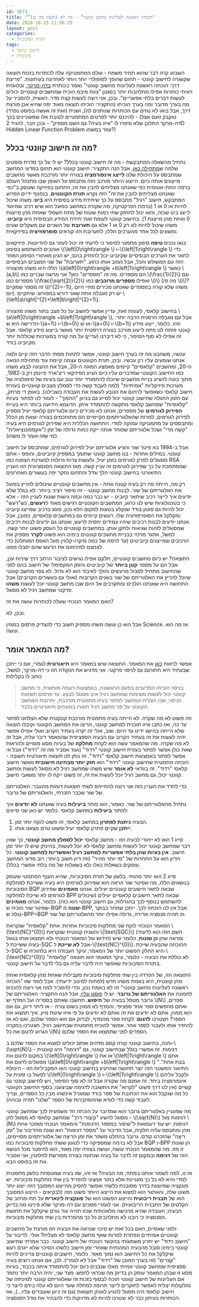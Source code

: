 ```yaml
---
id: 3671
title: "”הוכחה ראשונה לעליונות מחשב קוונטי“ - מה לא (וקצת מה כן)"
date: 2018-10-23 11:56:25
layout: post
categories: 
  - תורת הסיבוכיות
tags: 
  - חישוב קוונטי
  - סיבוכיות
---
```

השבוע קרה דבר שהוא תמיד משמח - עולם המתמטיקה עלה לכותרות בזכות תוצאה שקשורה לחישוב קוונטי - תחום שהופך לפופולרי יותר ויותר לאחרונה בעיתונות. "פריצת דרך: הוכחה ראשונה לעליונות מחשוב קוונטי" נאמר בכותרת <a href="https://www.themarker.com/wallstreet/1.6574243">בדה-מרקר</a>, ובלועזית ראיתי כותרות אפילו מתלהבות יותר בסגנון "צוות מיבמ הוכיח שמחשבים קוונטיים יכולים לעשות דברים בלתי אפשריים". ובכן, אני רוצה לעשות קצת סדר. ראשית, להסביר על מה בערך מדובר ומה בערך הוכיחו (התקציר: הוכיחו תוצאה מאוד יפה שהיא אכן פורצת דרך, אבל בואו לא נגזים עם הכותרות שנותנים לה), ושנית (ואת זה אעשה בפוסט נפרד) - להיכנס יותר לפרטים המתמטיים לטובת אלו שמעוניינים בכך (טוקבק זועם אצל דה-מרקר התלונן שלא סיפרו לו "איזו בעיה? גם השם מספיק" - ובכן חבר, להגיד 2D Hidden Linear Function Problem עוזר במשהו?)
<h2>מה זה חישוב קוונטי בכלל?</h2>
נתחיל מהשאלה המתבקשת - מה זה חישוב קוונטי בכלל? יש לי על כך סדרת פוסטים שלמה ש<a href="https://gadial.net/2014/07/17/quantum_computing_intro/">מתחילה כאן</a>, אבל הנה התקציר: חישוב קוונטי הוא תחום במדעי המחשב שמתבסס על היכולת שלנו <strong>לייצג אינפורמציה</strong> בצורה יותר מורכבת מאשר מחשבים מייצגים אותה כיום. הייצוג היותר מורכב הזה מתבסס על האופן שבו מתנהל העולם ברמה התת-אטומית כפי שאנחנו מצליחים להבין את זה; התחום בפיזיקה שעוסק ב"כפי שאנחנו מצליחים להבין את זה" הזה נקרא <strong>תורת הקוונטים</strong>. בנפנוף ידיים הפרוע המתבקש, חישוב "רגיל" מתבסס על כך שיחידת מידע בסיסית היא <strong>ביט</strong>: משהו שיכול להיות או 0 או 1 (ברמת הפרקטיקה, מה שקורה במחשב בפועל הוא שיש רכיב שמיועד לייצג ביט שכזה, והוא יכול לתחזק שתי רמות שונות של מתח חשמלי שאחת מהן מייצגת 0 ואחת מהן מייצגת 1). בחישוב קוונטי לעומת זאת יחידת המידע הבסיסית היא <strong>קיוביט</strong>: משהו שיכול להיות לא רק 0 או 1 אלא גם <strong>תערובת</strong> של השניים עם משקלים שונים ומשונים לכל אחד מהערכים הללו; לתערובת הזו קוראים <strong>סופרפוזיציה</strong> בפיזיקאית.

בואו נכניס <strong>טיפה</strong> סימון מתמטי לסיפור כי לדעתי זה יכול לעזור גם להדיוטות. פיזיקאים אוהבים להשתמש בסימון \\(\left|0\right\rangle \\) ו-\\(\left|1\right\rangle \\) כדי לתאר את הערכים הבסיסיים שקיוביט יכול להחזיק בהם; יש הגיון מאחורי הסימון המוזר הזה עם המשולש והכל, אבל נעזוב אותו כרגע. "תערובת" של שני המצבים הבסיסיים הללו היא משהו מהצורה \\(a\left|0\right\rangle +b\left|1\right\rangle \\) כאשר \\(a,b\\) הם מספרים. מה זה "מספרים" כאן? אני מרשה שברים כמו \\(\frac{1}{2}\\) וגם מספרים כמו \\(\frac{\sqrt{2}}{2}\\) ואפילו <strong>מספרים מרוכבים</strong> כמו \\(i\\) (מה זה \\(i\\)? זה מספר שמקיים \\(i^{2}=-1\\), משהו שלא קורה במספרים שאנחנו מכירים מחיי היום יום). יש רק מגבלה אחת שאני דורש במפורש: שיתקיים \\(\left|a\right|^{2}+\left|b\right|^{2}=1\\).

בחישוב קלאסי, לעומת זאת, עדיין אפשר לחשוב על כל מצב בתור משהו מהצורה \\(a\left|0\right\rangle +b\left|1\right\rangle \\), אבל עם מגבלה הרסנית הרבה יותר: הדרישה היא ש-\\(a=1\\) ו-\\(b=0\\) או ש-\\(a=0\\) ו-\\(b=1\\) וזהו. כלומר, ייצוג מידע קוונטי פותח לנו פתח לייצוג מורכב בצורה דרסטית יותר מאשר בייצוג מידע קלאסי. אבל זה אפילו לא סוף הסיפור, כי לא דיברנו (עדיין) על מה קורה במערכות שכוללות יותר מקיוביט בודד.

עכשיו, משהבנו מה זה בערך חישוב קוונטי, אפשר לתהות ממתי הדבר הזה קיים ולמה אנחנו שומעים עליו רק עכשיו. ובכן, תורת הקוונטים עצמה קיימת עוד מתחילת המאה ה-20, ומחשבים "קלאסיים" קיימים מאמצע המאה ה-20, אבל את ההצעה לבצע משהו כמו החישוב הקוונטי שמדברים עליו כיום הציע הפיזיקאי ריצ'ארד פיינמן רק ב-1982, מתוך כוונה להציע בניית מחשבים שיוכלו להתמודד יותר טוב עם בעיות של סימולציה של מערכות פיזיקליות "אמיתיות" (למה לעבוד קשה כדי לסמלץ מצבים קווונטיים בעזרת חישוב קלאסי כשאפשר לרתום את הטבע לעשות את העבודה בשבילנו). באופן די מרתק, עם הזמן התגלה שחישוב קוונטי יכול לסייע גם בכיוון "ההפוך" - לעזור לנו לפתור בעיות "קלאסיות" שמחשב קלאסי מתקשה להתמודד איתן. הדוגמא הידועה ביותר היא בעיית <strong>הפירוק לגורמים</strong> של מספרים; אנחנו לא מכירים כיום אלגוריתם קלאסי יעיל מספיק לפירוק לגורמים, למרות שהאלגוריתמים הקיימיים הם מתוחכמים בצורה יוצאת מן הכלל ומתבססים על מתמטיקה עמוקה למדי. התחושה הכללית היא שפירוק לגורמים היא בעיה "קשה מדי" ושכל אלגוריתם שפותר אותה ייקח כמות גדולה של זמן ("אקספוננציאלית" למי שזה אומר לו משהו).

אבל ב-1994 בא פיטר שור והציע אלגוריתם יעיל לפירוק לגורמים, שמתבסס על חישוב קוונטי. במילים אחרות - בנו מחשב קוונטי שתומך במספיק קיוביטים, והופס - אתם מסוגלים לפרק לגורמים בזמן יעיל, ולעשות צרות גדולות למערכת הצפנה כמו RSA שמסתמכת על כך שפירוק לגורמים זה עניין קשה. מאז התוצאה הסנסציונית הזו העניין התיאורטי בחישוב קוונטי הלך וגדל והתחום נחקר יפה בעשורים האחרונים.

רק מה, הייתה פה רק בעיה קטנה אחת - אין מחשבים קוונטיים שיכולים להריץ בפועל את האלגוריתם של שור. לבנות מחשב קוונטי - זה סיפור רציני ביותר. לא בגלל שלא יודעים איך לייצר רכיב שיתאר קיוביט - יש כבר כמה וכמה גישות שונות לעניין הזה - אלא כי בטכנולוגיות שיש לנו כרגע, המחשבים הקוונטיים רגישים מאוד ל<strong>רעשים</strong>, כש"רעש" יכול להיות גם פוטון בודד שנקלע בטעות למקום הלא נכון, פוגע ברכיב שמייצג קיוביט ומקלקל את הסופרפוזיציה שלו. רעשים קיימים גם במחשבים קלאסיים, כמובן, אבל אנחנו יודעים לבנות רכיבים שיהיו עמידים יחסית לרעש, ואנחנו גם יודעים לבנות רכיבים שמסוגלים לזהות שגיאות ולתקן אותן. במחשבים קוונטיים כל העסק פשוט יותר קשה. למשל, אתגר מרכזי בבניית מחשבים קוונטים בימינו הוא פשוט <strong>לקרר</strong> מספיק את הרכיבים שמייצגים קיוביטים (עד לרמה של כמה מיקרו-קלווין מעל האפס המוחלט) כדי לצמצם למינימום את הרעש שהם יסבלו ממנו.

התוצאה? יש כיום מחשבים קוונטיים, חלקם אפילו נגישים לציבור הרחב דרך שירות ענן, אבל הם על מספר <strong>קטן ביותר</strong> של קיוביטים והזמן המקסימלי של חישוב בהם לפני שהחישוב מתחיל לסבול מרעשים והולך לאיבוד הוא לא גדול. לא צפוי מחשב קוונטי שיוכל להריץ את האלגוריתם של שור בשנים הקרובות (ואולי גם בעשורים הקרובים) אבל התחושה היא שאנחנו הולכים ומתקרבים אל היום שבו מחשב קוונטי יוכל לעשות <strong>משהו</strong> פרקטי שמחשב רגיל לא מסוגל.

האם המאמר הנוכחי שעלה לכותרות עושה את זה?

ובכן, לא.

אבל הוא כן עושה משהו מספיק חשוב כדי להצדיק פרסום במגזין Science. אז מה הוא עושה.
<h2>מה המאמר אומר?</h2>
אפשר לראות <a href="https://arxiv.org/abs/1704.00690">כאן</a> את המאמר. התוצאה שיש במאמר היא <strong>תיאורטית</strong> לגמרי, אם כי ייתכן שבעתיד היא תתורגם גם לניסוי פרקטי. אני מדגיש את הנקודה הזו כי דה-מרקר, למשל, כותב לו בקלילות
<blockquote>בניסוי הוכיחו המדענים בפעם הראשונה, באמצעות דוגמה מוחשית, כי מחשב קוונטי יכול לעשות משימות שמחשב רגיל אינו מסוגל לבצע. עד פרסום תוצאות הניסוי, שבו הצליח המחשב לפתור בעיה מתמטית מורכבת, יתרונות המחשב הקוונטי על פני מחשב רגיל תוארו במונחים תיאורטיים בלבד.</blockquote>
וזה פשוט לא מה שקרה. לא הייתה בעיה מתמטית מורכבת קונקטית שלא הצלחנו לפתור עד כה, ואז כתבו איזו תוכנית למחשב קוונטי, הריצו את המחשב הקוונטי וקיבלו תוצאה שלא הייתה בהישג ידינו עד היום. שוב, אולי זה יקרה בעתיד הקרוב ואולי אפילו אפשר יהיה לעשות את זה בעתיד הקרוב עם הבעיה הספציפית שהמאמר דיבר עליה, אבל זה לא מה שקרה. מה שהמאמר עשה הוא לקחת <strong>מחלקה</strong> של בעיות מסוג מסויים ולהראות שאת כולן אפשר לפתור בעזרת חישוב קוונטי "רדוד" (ועוד אסביר מה זה "רדוד") אבל אי אפשר לפתור באמצעות חישוב קלאסי "רדוד". זה נותן לנו תוצאה תיאורטית חשובה - הוכחה מתמטית שחישוב קוונטי "רדוד" הוא <strong>חזק יותר מבחינה חישובית</strong> מאשר חישוב קלאסי "רדוד". זה בוודאי <strong>לא אומר</strong> שיש משהו שמחשב רגיל לא מסוגל לעשות ומחשב קוונטי יכול; גם מחשב רגיל יוכל לעשות את זה, זה פשוט ייקח לו יותר משאבי חישוב.

כדי לחדד את העניין הזה אני רוצה להתייחס לשתי תוצאות דומות מהעבר: האלגוריתם של שור שכבר הזכרתי, והאלגוריתם של גרובר.

נתחיל מהאלגוריתם של שור. כאמור, הוא פותר <strong>ביעילות</strong> בעיה שאנחנו <strong>לא יודעים</strong> איך לפתור <strong>ביעילות </strong>במחשב קלאסי. כלומר יש כאן שני סייגים:
<ol>
 	<li>הבעיה <strong>ניתנת לפתרון</strong> במחשב קלאסי, זה פשוט לוקח יותר זמן.</li>
 	<li><strong>ייתכן</strong> שקיים פתרון קלאסי יעיל ופשוט טרם מצאנו אותו.</li>
</ol>
סייג 1 הוא לא ייחודי לבעיה הזו - מחשב קלאסי <strong>יכול לסמלץ מחשב קוונטי</strong>, כך שאין דבר שמחשב קוונטי יכול לעשות ומחשב קלאסי לא יוכל לעשות, בהינתן שיש לו יותר זמן חישוב. <strong>אין בעיות שהן בלתי אפשריות למחשב רגיל ואפשריות למחשב קוונטי</strong>. כל הדיון הוא על התחרות של "מי יותר מהיר" (וזה דיון חשוב ביותר; רוב מדעי המחשב עוסקים בשאלות כאלו ולא בשאלות של מה בלתי אפשרי בכלל).

סייג 2 הוא יותר מהותי. בלשון של תורת הסיבוכיות, שהיא הענף המתמטי שעוסק בנושאים הללו, מה שפיטר שור הראה הוא שפירוק לגורמים היא בעיה ששייכת למחלקת הסיבוכיות BQP שבאה לתאר חישובים קוונטיים יעילים. אנחנו <strong>מאמינים</strong> שפירוק לגורמים לא שייכת למחלקה BPP שבאה לתאר חישובים קלאסיים יעילים (שיכולים להשתמש בנוסף לכך בהגרלות; גם חישוב קוונטי הוא כזה). כלומר, אנחנו <strong>מאמינים</strong> שפיטר שור הוכיח ש-BQP <strong>שונה</strong> מ-BPP, אבל אין לנו הוכחה לכך. ייתכן שמחר בבוקר נגלה ש-BPP=BQP וזו תהיה סנסציה אדירה, גדולה אפילו יותר מהאלגוריתם של שור.

המאמר הנוכחי לוקח שני מחלקות סיבוכיות אחרות: אחת "קלאסית" שנקראת \\(\text{NC}^{0}\\) והשניה קוונטית שנקראת \\(\text{SQC}\\) (השם הזה הוא לדעתי חידוש של המאמר הנוכחי ולא תמצאו אותו בגוגל) ומראה שהן <strong>כן שונות</strong>, כלומר שיש בעיה ששייכת ל-SQC אבל <strong>לא שייכת</strong> ל-\\(\text{NC}^{0}\\). ההוכחה שהבעיה שייכת ל-SQC היא החלק הפשוט יותר של המאמר; עיקר העבודה היא בלהוכיח ש-\\(\text{NC}^{0}\\) לא כוללת את הבעיה - כלומר, עיקר המאמר הוא תוצאה "קלאסית" בתורת הסיבוכיות שאפשר היה לדבר עליה גם בלי לדבר על חישוב קוונטי.

התוצאה הזו, של הפרדה בין שתי מחלקות סיבוכיות מקבילות שאחת מהן קלאסית ואחת מהן קוונטית, היא באמת משהו חדש (לפחות למיטב ידיעתי). אבל לומר שזו "הוכחה ראשונה לעליונות מחשב קוונטי" זה לא באמת נכון, וכדי להסביר למה אני רוצה להכניס לתמונה את <strong>האלגוריתם של גרובר</strong>. יש לי <a href="https://gadial.net/2014/08/16/grover_algorithm/">פוסט עליו</a>, אבל הנה התקציר: האלגוריתם של גרובר מטפל בבעיה של <strong>חיפוש. </strong>תחשבו שאתם בספריה ועל המדף יש \\(N\\) ספרים, ואתם מחפשים ספר אחד ספציפי. והמדף לא ממוין בשום צורה - או ליתר דיוק, גם אם הוא ממוין, אתם לא יודעים את זה ואתם לא יודעים על פי איזו שיטת מיון. איך תמצאו את הספר? תצטרכו <strong>לדגום</strong>: לקחת ספר מהמדף, לבדוק אם הוא הספר שלכם, ואם לא אז להחזיר אותו ולעבור לספר אחר. אפשר להוכיח מתמטית שבחישוב רגיל, תצטרכו במקרה הגרוע לדגום את כל \\(N\\) הספרים לפני שתמצאו את הספר שלכם.

והנה, בחישוב קוונטי קורה קסם מדהים ואתם יכולים למצוא את הספר שלכם ב-\\(\sqrt{N}\\) דגימות. זה אפשרי בגלל שבחישוב קוונטי, גם "דגימה" היא קוונטית - במקום לדגום את \\(\left|0\right\rangle \\) או את \\(\left|1\right\rangle \\) אתם מסוגלים לדגום את \\(a\left|0\right\rangle +b\left|1\right\rangle \\) "בבת אחת". התיאור הפשטני הזה יוצר תחושה שהרעיון בחישוב קוונטי הוא המקביליות הזו - היכולת לפעול בו זמנית על \\(\left|0\right\rangle \\) ו-\\(\left|1\right\rangle \\) ולקבל עליהם אינפורמציה ביחד. זה אמנם מה שקורה אבל זה לא סוף הסיפור, ויש לחישוב קוונטי גם קשיים (אין לנו דרך פשוט "לקרוא" את התשובה לדגימה שביצענו; בסוף החישוב הקוונטי כל מה שנקבל הוא את הכתובת של ספר בודד שמוגרל איכשהו מבין כל הספרים, וצריך לעבוד קשה כדי לוודא שההסתברות של הספר "שלנו" תהיה גבוהה).

מה שמעניין באלגוריתם גרובר הוא שמדובר על הוכחה חד משמעית לכך שמחשב קוונטי מסוגל להשיג "קיצורי דרך" שמחשב קלאסי לא מסוגל להן - \\(\sqrt{N}\\) דגימות מול \\(N\\) דגימות. יש עוד דוגמאות ל"שיפור במספר הדגימות" והמאמר הנוכחי מאזכר אחת מהן ומתבסס עליה חלקית, אבל הדיבור על "מספר דגימות" הוא שונה מהדיבור על "זמן ריצה" שהזכרנו קודם. גרובר בהחלט משפר את זמן הריצה של אלגוריתמים מסויימים, אבל לא ברמה שמספיקה כדי לטעון ששתי מחלקות סיבוכיות כמו BQP ו-BPP הן שונות זו מזו. מה שהמאמר הנוכחי עושה, ועושה בצורה יפה מאוד, הוא להיפטר מכל הנושא הזה של <strong>דגימה</strong> ובמקום זה לדבר על בעיה שנתונה בצורה מפורשת לחלוטין; אני אסביר את זה בפוסט הבא.

אז נו, למה לשמור אותנו במתח, מה הבעיה? אז זהו, שזו בעיה שמנוסחת בלשון מתמטית למדי והיא לא כל כך מעניינת אלא בתור אמצעי להפריד בין שתי מחלקות סיבוכיות. יש פונקציה שמיוצגת בדרך מסובכת כלשהי ואפשר להסיק מהייצוג המסובך הזה ייצוג יותר פשוט שלה, והאתגר הוא למצוא את הייצוג היותר פשוט הזה (לבקיאים - הייצוג המסובך הוא של <strong>תבנית ריבועית</strong> והייצוג הפשוט הוא של <strong>פונקציה לינארית</strong> על תת-מרחב של הקלטים של התבנית הריבועית). אני לגמרי מסכים עם דה-מרקר שלא פירטו מה בדיוק הבעיה; העובדה שהיא מרגישה מלאכותית שכזו תהיה עוד גורם שיקלקל את תחושת הסנסציה כי רובנו לא מתלהבים כל כך מהפרדות בין שתי מחלקות סיבוכיות.

ולפני שאסיים, האם בכל זאת יש סיכוי שנראה את הבעיה הזו מורצת על מחשבים קוונטיים אמיתיים ונפתרת למרות שאף מחשב קלאסי לא מצליח? אולי. לדיבור על "חישוב רדוד" יש יתרון משמעותי בהקשר הנוכחי של חישוב קוונטי. כבר אמרתי שחישוב קוונטי בימינו סובל מהבעיה המהותית שאחרי זמן חישוב כלשהו הסיכוי שלא ייגרם רעש שיקלקל את כל החישוב הוא נמוך מאוד. כלומר, חישובים קוונטיים צריכים להיות "קצרים" (זה בערך המובן של "רדוד" אבל לא לגמרי). לכן, אם אנחנו רוצים בעיה ספציפית שמחשב קוונטי אמיתי מאלו שנבנים כיום יוכל להתמודד איתה בכבוד, בעיות מסוג זו שבהן המאמר עוסק הן בדיוק מה שכדאי לחפש. מצד שני, יהיה הרבה יותר נחמד אם העליונות של חישוב קוונטי תוכח לבסוף בזכות זה שאלגוריתם קוונטי לסינתזה של מולקולות יצליח לאפשר לחוקרים לייצר תרופה למחלה שעד היום לא עלה בידם לייצר כי חישוב קלאסי היה מסוגל להגיע לאותן תוצאות (גם זה כיוון שעובדים עליו...), ואז הכותרות בעיתון כבר לא יצטרכו להיות לא מדויקות כדי להבהיר את גודל הסנסציה.

